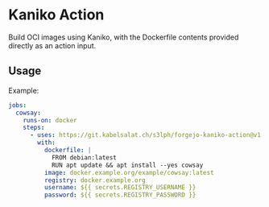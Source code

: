 # Kaniko Action

Build OCI images using Kaniko, with the Dockerfile contents provided directly as an action input.

## Usage

Example:

```yaml
jobs:
  cowsay:
    runs-on: docker
    steps:
      - uses: https://git.kabelsalat.ch/s3lph/forgejo-kaniko-action@v1
        with:
          dockerfile: |
            FROM debian:latest
            RUN apt update && apt install --yes cowsay
          image: docker.example.org/example/cowsay:latest
          registry: docker.example.org
          username: ${{ secrets.REGISTRY_USERNAME }}
          password: ${{ secrets.REGISTRY_PASSWORD }}
```
